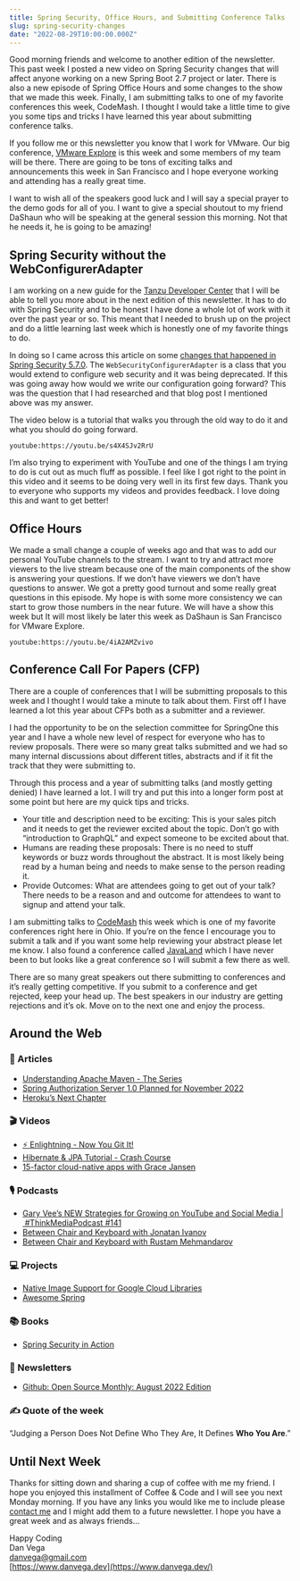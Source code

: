 ```yaml
---
title: Spring Security, Office Hours, and Submitting Conference Talks
slug: spring-security-changes
date: "2022-08-29T10:00:00.000Z"
---
```


Good morning friends and welcome to another edition of the newsletter. This past week I posted a new video on Spring Security changes that will affect anyone working on a new Spring Boot 2.7 project or later. There is also a new episode of Spring Office Hours and some changes to the show that we made this week. Finally, I am submitting talks to one of my favorite conferences this week, CodeMash. I thought I would take a little time to give you some tips and tricks I have learned this year about submitting conference talks.

If you follow me or this newsletter you know that I work for VMware. Our big conference, [VMware Explore](https://www.vmware.com/explore/us.html) is this week and some members of my team will be there. There are going to be tons of exciting talks and announcements this week in San Francisco and I hope everyone working and attending has a really great time.

I want to wish all of the speakers good luck and I will say a special prayer to the demo gods for all of you. I want to give a special shoutout to my friend DaShaun who will be speaking at the general session this morning. Not that he needs it, he is going to be amazing!

## Spring Security without the WebConfigurerAdapter

I am working on a new guide for the [Tanzu Developer Center](https://www.notion.so/Spring-Security-Office-Hours-and-Submitting-Conference-Talks-58f7270c8df446ee9531a48d8a45c1d4) that I will be able to tell you more about in the next edition of this newsletter. It has to do with Spring Security and to be honest I have done a whole lot of work with it over the past year or so. This meant that I needed to brush up on the project and do a little learning last week which is honestly one of my favorite things to do.

In doing so I came across this article on some [changes that happened in Spring Security 5.7.0](https://spring.io/blog/2022/02/21/spring-security-without-the-websecurityconfigureradapter). The `WebSecurityConfigurerAdapter` is a class that you would extend to configure web security and it was being deprecated. If this was going away how would we write our configuration going forward? This was the question that I had researched and that blog post I mentioned above was my answer.

The video below is a tutorial that walks you through the old way to do it and what you should do going forward.

`youtube:https://youtu.be/s4X4SJv2RrU`

I’m also trying to experiment with YouTube and one of the things I am trying to do is cut out as much fluff as possible. I feel like I got right to the point in this video and it seems to be doing very well in its first few days. Thank you to everyone who supports my videos and provides feedback. I love doing this and want to get better!

## Office Hours

We made a small change a couple of weeks ago and that was to add our personal YouTube channels to the stream. I want to try and attract more viewers to the live stream because one of the main components of the show is answering your questions. If we don’t have viewers we don’t have questions to answer. We got a pretty good turnout and some really great questions in this episode. My hope is with some more consistency we can start to grow those numbers in the near future. We will have a show this week but It will most likely be later this week as DaShaun is San Francisco for VMware Explore.

`youtube:https://youtu.be/4iA2AMZvivo`

## Conference Call For Papers (CFP)

There are a couple of conferences that I will be submitting proposals to this week and I thought I would take a minute to talk about them. First off I have learned a lot this year about CFPs both as a submitter and a reviewer.

I had the opportunity to be on the selection committee for SpringOne this year and I have a whole new level of respect for everyone who has to review proposals. There were so many great talks submitted and we had so many internal discussions about different titles, abstracts and if it fit the track that they were submitting to.

Through this process and a year of submitting talks (and mostly getting denied) I have learned a lot. I will try and put this into a longer form post at some point but here are my quick tips and tricks.

- Your title and description need to be exciting: This is your sales pitch and it needs to get the reviewer excited about the topic. Don’t go with “introduction to GraphQL” and expect someone to be excited about that.
- Humans are reading these proposals: There is no need to stuff keywords or buzz words throughout the abstract. It is most likely being read by a human being and needs to make sense to the person reading it.
- Provide Outcomes: What are attendees going to get out of your talk? There needs to be a reason and and outcome for attendees to want to signup and attend your talk.

I am submitting talks to [CodeMash](https://www.codemash.org/) this week which is one of my favorite conferences right here in Ohio. If you’re on the fence I encourage you to submit a talk and if you want some help reviewing your abstract please let me know. I also found a conference called [JavaLand](https://www.javaland.eu) which I have never been to but looks like a great conference so I will submit a few there as well.

There are so many great speakers out there submitting to conferences and it’s really getting competitive. If you submit to a conference and get rejected, keep your head up. The best speakers in our industry are getting rejections and it’s ok. Move on to the next one and enjoy the process.

## Around the Web

### 📝 Articles

- [Understanding Apache Maven - The Series](https://cguntur.me/2020/05/20/understanding-apache-maven-the-series/)
- [Spring Authorization Server 1.0 Planned for November 2022](https://www.infoq.com/news/2022/08/spring-authorization-server-1-0/)
- [Heroku’s Next Chapter](https://blog.heroku.com/next-chapter)

### 🎬 Videos

- [⚡️ Enlightning - Now You Git It!](https://www.youtube.com/watch?v=OedzEb5HVPs)
- [Hibernate & JPA Tutorial - Crash Course](https://www.youtube.com/watch?v=xHminZ9Dxm4)
- [15-factor cloud-native apps with Grace Jansen](https://www.youtube.com/watch?v=bzdw4rpHSh8)

### 🎙 Podcasts

- [Gary Vee’s NEW Strategies for Growing on YouTube and Social Media | #ThinkMediaPodcast #141](https://www.youtube.com/watch?v=dJArTS_xgcQ)
- [Between Chair and Keyboard with Jonatan Ivanov](https://www.youtube.com/watch?v=WJtFW0o4Hho)
- [Between Chair and Keyboard with Rustam Mehmandarov](https://www.youtube.com/watch?v=cwGFgYNJzno)

### 💻 Projects

- [Native Image Support for Google Cloud Libraries](https://github.com/GoogleCloudPlatform/native-image-support-java)
- [Awesome Spring](https://github.com/ThomasVitale/awesome-spring)

### 📚 Books

- [Spring Security in Action](https://www.manning.com/books/spring-security-in-action)

### 📰 Newsletters

- [Github: Open Source Monthly: August 2022 Edition](https://github.blog/2022-08-25-open-source-monthly-august-2022-edition/)

### ✍️ Quote of the week

“Judging a Person Does Not Define Who They Are, It Defines **Who You Are**.”

## Until Next Week

Thanks for sitting down and sharing a cup of coffee with me my friend. I hope you enjoyed this installment of Coffee & Code and I will see you next Monday morning. If you have any links you would like me to include please [contact me](http://twitter.com/therealdanvega) and I might add them to a future newsletter. I hope you have a great week and as always friends...

Happy Coding<br/>
Dan Vega<br/>
danvega@gmail.com<br/>
[https://www.danvega.dev](https://www.danvega.dev/)
